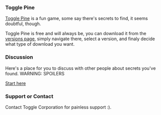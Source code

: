 ### Toggle Pine

[Toggle Pine](https://togglecorporation.github.io/pine/info) is a fun game, some say there's secrets to find, it seems doubtful, though.

Toggle Pine is free and will always be, you can download it from the [versions page](/pine/versions), simply navigate there, select a version, and finaly decide what type of download you want.

### Discussion

Here's a place for you to discuss with other people about secrets you've found. WARNING: SPOILERS

[Start here](/pine/discuss)

### Support or Contact

Contact Toggle Corporation for painless support :).
